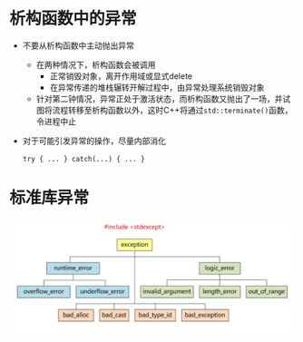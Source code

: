 # 析构函数中的异常

* 不要从析构函数中主动抛出异常
    * 在两种情况下，析构函数会被调用
        * 正常销毁对象，离开作用域或显式delete
        * 在异常传递的堆栈辗转开解过程中，由异常处理系统销毁对象
    * 针对第二钟情况，异常正处于激活状态，而析构函数又抛出了一场，并试图将流程转移至析构函数以外，这时C++将通过`std::terminate()`函数，令进程中止
* 对于可能引发异常的操作，尽量内部消化

  ```
  try { ... } catch(...) { ... }
  ```

# 标准库异常

![stdexception](../../docs/pics/stdexp.png)








